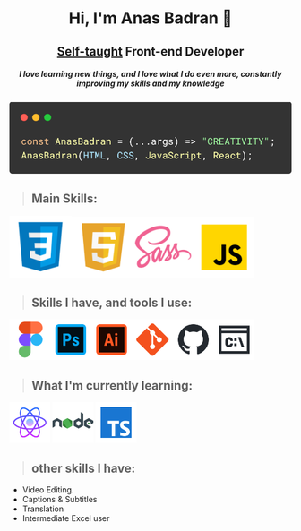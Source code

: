 <h1 align="center">Hi, I'm Anas Badran 👋</h1>

<h2 align="center"><u>Self-taught</u> Front-end Developer</h2>

<h5 align="center"> I love learning new things, and I love what I do even more, constantly improving my skills and my knowledge</h5>

<p align="center">
<img title="" src="./imgs/code.png" alt="Image" width="543">
</p>

> ## Main Skills:

<img  src="./imgs/main/html.png" title="HTML" alt="HTML" width="111"><img src="./imgs/main/css.png" title="CSS" alt="CSS" width="109"><img src="./imgs/main/sass.png" title="SASS || SCSS" alt="SASS" width="109"><img src="./imgs/main/JS.png" title="JavaScript" alt="JavaScript" width="109">

> ## Skills I have, and tools I use:

<img title="Figma" src="./imgs/sub/figma.png" alt="Figma" width="73"><img title="Adobe Photoshope" src="./imgs/sub/photoshop.png" alt="Adobe Photoshope" width="73"><img title="Adobe Illustrator" src="./imgs/sub/ai.png" alt="Adobe Illustrator" width="73"><img title="Git" src="./imgs/sub/git.png" alt="Git" width="73"><img title="GitHub" src="./imgs/sub/github.png" alt="GitHub" width="73"><img title="Command Line" src="./imgs/sub/cmd.png" alt="Command Line" width="73">

> ## What I'm currently learning:

<img title="React" src="./imgs/current/react.png" alt="React" width="73">    <img title="NodeJS" src="./imgs/current/node.png" alt="NOdeJS" width="73">    <img title="TypeScript" src="./imgs/current/typescript.png" alt="TypeScript" width="73">

> ## other skills I have:

- Video Editing.
- Captions & Subtitles
- Translation
- Intermediate Excel user
